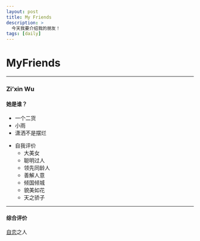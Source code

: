 ```yaml
---
layout: post
title: My Friends
description: >
  今天我要介绍我的朋友！
tags: [daily]
---
```

# MyFriends
---
### Zi’xin Wu

#### 她是谁？
* 一个二货
* 小雨
* 潇洒不是摆烂
- 自我评价
  - 大美女
  - 聪明过人
  - 领先同龄人
  - 善解人意
  - 倾国倾城
  - 貌美如花
  - 天之骄子

---

#### 综合评价
[自恋]之人

[自恋]: https://baike.baidu.com/item/%E8%87%AA%E6%81%8B/28433
